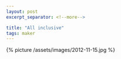 ```yaml
---
layout: post
excerpt_separator: <!--more-->

title: "All inclusive"
tags: maker
---
```


{% picture /assets/images/2012-11-15.jpg %}
<!--more-->